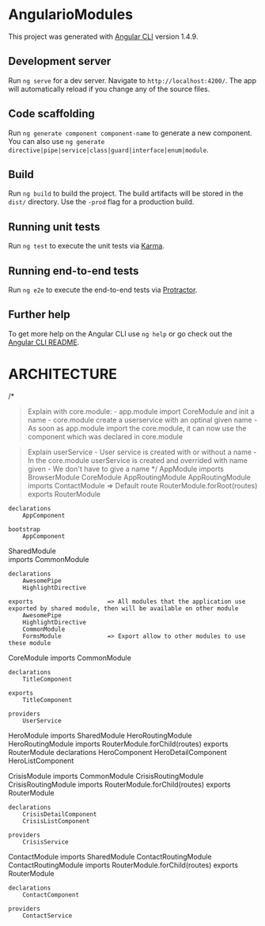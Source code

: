# AngularioModules

This project was generated with [Angular CLI](https://github.com/angular/angular-cli) version 1.4.9.

## Development server

Run `ng serve` for a dev server. Navigate to `http://localhost:4200/`. The app will automatically reload if you change any of the source files.

## Code scaffolding

Run `ng generate component component-name` to generate a new component. You can also use `ng generate directive|pipe|service|class|guard|interface|enum|module`.

## Build

Run `ng build` to build the project. The build artifacts will be stored in the `dist/` directory. Use the `-prod` flag for a production build.

## Running unit tests

Run `ng test` to execute the unit tests via [Karma](https://karma-runner.github.io).

## Running end-to-end tests

Run `ng e2e` to execute the end-to-end tests via [Protractor](http://www.protractortest.org/).

## Further help

To get more help on the Angular CLI use `ng help` or go check out the [Angular CLI README](https://github.com/angular/angular-cli/blob/master/README.md).

# ARCHITECTURE


/*
> Explain with core.module:
	- app.module import CoreModule and init a name
	- core.module create a userservice with an optinal given name
	- As soon as app.module import the core.module, it can now use the <app-title> component
	which was declared in core.module

> Explain userService
	- User service is created with or without a name
	- In the core.module userService is created and overrided with name given
	- We don't have to give a name
*/
AppModule
	imports 
		BrowserModule
		CoreModule
		AppRoutingModule
							AppRoutingModule
							imports
								ContactModule					=> Default route
								RouterModule.forRoot(routes)
							exports
								RouterModule
		
	declarations	
		AppComponent
		
	bootstrap
		AppComponent

		
SharedModule	
	imports
		CommonModule
	
	declarations
		AwesomePipe
		HighlightDirective
	
	exports						=> All modules that the application use exported by shared module, then will be available on other module
		AwesomePipe
		HighlightDirective
		CommonModule
		FormsModule				=> Export allow to other modules to use these module

		
CoreModule
	imports
		CommonModule
	
	declarations
		TitleComponent
		
	exports						
		TitleComponent
	
	providers
		UserService
		
		
HeroModule
	imports
		SharedModule 
		HeroRoutingModule
							HeroRoutingModule
							imports
								RouterModule.forChild(routes)
							exports
								RouterModule
	declarations
		HeroComponent
		HeroDetailComponent
		HeroListComponent

		
CrisisModule
	imports
		CommonModule
		CrisisRoutingModule
							CrisisRoutingModule
							imports
								RouterModule.forChild(routes)
							exports
								RouterModule

	declarations
		CrisisDetailComponent
		CrisisListComponent
		
	providers
		CrisisService

		
ContactModule
	imports
		SharedModule
		ContactRoutingModule
							ContactRoutingModule
							imports
								RouterModule.forChild(routes)
							exports
								RouterModule
		
	declarations
		ContactComponent
		
	providers
		ContactService
		
		
		
		